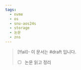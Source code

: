 ```yaml
---
tags:
  - nvme
  - os
  - snu-aos24s
  - storage
  - 논문
  - zns
---
```

> [!fail]- 이 문서는 #draft 입니다.
> - [ ] 논문 읽고 정리